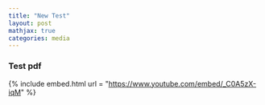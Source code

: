 ```yaml
---
title: "New Test"
layout: post
mathjax: true
categories: media
---
```


### Test pdf

<object data="assets/LatexSymbols.pdf" width="1000" height="500" type='application/pdf'/>
 
 {% include embed.html url = "https://www.youtube.com/embed/_C0A5zX-iqM" %}
 
 
 
